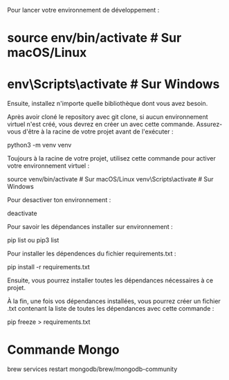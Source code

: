 Pour lancer votre environnement de développement :
# source env/bin/activate  # Sur macOS/Linux
# env\Scripts\activate  # Sur Windows

Ensuite, installez n'importe quelle bibliothèque dont vous avez besoin.

Après avoir cloné le repository avec git clone, si aucun environnement virtuel n'est créé, vous devrez en créer un avec cette commande. Assurez-vous d'être à la racine de votre projet avant de l'exécuter :

python3 -m venv venv

Toujours à la racine de votre projet, utilisez cette commande pour activer votre environnement virtuel :

source venv/bin/activate # Sur macOS/Linux venv\Scripts\activate # Sur Windows

Pour desactiver ton environnement :

deactivate

Pour savoir les dépendances installer sur environnement :

pip list ou pip3 list

Pour installer les dépendences du fichier requirements.txt :

pip install -r requirements.txt

Ensuite, vous pourrez installer toutes les dépendances nécessaires à ce projet.

À la fin, une fois vos dépendances installées, vous pourrez créer un fichier .txt contenant la liste de toutes les dépendances avec cette commande :

pip freeze > requirements.txt

# Commande Mongo

brew services restart mongodb/brew/mongodb-community

